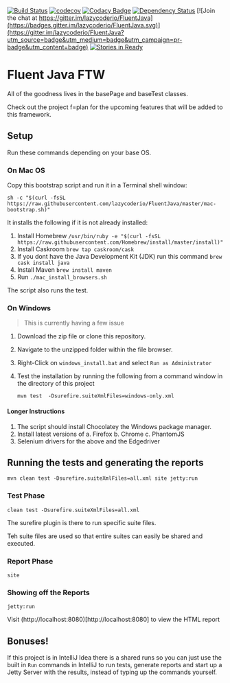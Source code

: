 [![Build Status](https://travis-ci.org/lazycoderio/FluentJava.svg?branch=master)](https://travis-ci.org/lazycoderio/FluentJava) [![codecov](https://codecov.io/gh/lazycoderio/FluentJava/branch/master/graph/badge.svg)](https://codecov.io/gh/lazycoderio/FluentJava) [![Codacy Badge](https://api.codacy.com/project/badge/Grade/1cc6b08410c349e5818f04dbca1eab68)](https://www.codacy.com/app/LazyCoderIO/FluentJava?utm_source=github.com&amp;utm_medium=referral&amp;utm_content=lazycoderio/FluentJava&amp;utm_campaign=Badge_Grade) [![Dependency Status](https://www.versioneye.com/user/projects/59188d72eb858e0051b5964f/badge.svg?style=flat-square)](https://www.versioneye.com/user/projects/59188d72eb858e0051b5964f) [![Join the chat at https://gitter.im/lazycoderio/FluentJava](https://badges.gitter.im/lazycoderio/FluentJava.svg)](https://gitter.im/lazycoderio/FluentJava?utm_source=badge&utm_medium=badge&utm_campaign=pr-badge&utm_content=badge) [![Stories in Ready](https://badge.waffle.io/lazycoderio/FluentJava.svg?label=ready&title=Ready)](http://waffle.io/lazycoderio/FluentJava)

# Fluent Java FTW

All of the goodness lives in the basePage and baseTest classes.

Check out the project f=plan for the upcoming features that will be added to this framework.
## Setup

Run these commands depending on your base OS.

### On Mac OS

Copy this bootstrap script and run it in a Terminal shell window:

   ```
   sh -c "$(curl -fsSL https://raw.githubusercontent.com/lazycoderio/FluentJava/master/mac-bootstrap.sh)"
   ```

It installs the following if it is not already installed:

1. Install Homebrew `/usr/bin/ruby -e "$(curl -fsSL https://raw.githubusercontent.com/Homebrew/install/master/install)"`
2. Install Caskroom `brew tap caskroom/cask`
3. If you dont have the Java Development Kit (JDK) run this command `brew cask install java`
4. Install Maven `brew install maven`
5. Run `./mac_install_browsers.sh`

The script also runs the test.

### On Windows

> This is currently having a few issue

1. Download the zip file or clone this repository.
2. Navigate to the unzipped folder within the file browser.
3. Right-Click on `windows_install.bat` and select `Run as Administrator`
4. Test the installation by running the following from a command window in the directory of this project

   `mvn test  -Dsurefire.suiteXmlFiles=windows-only.xml`

#### Longer Instructions

1. The script should install Chocolatey the Windows package manager.
2. Install latest versions of 
    a. Firefox
    b. Chrome
    c. PhantomJS
3. Selenium drivers for the above and the Edgedriver


## Running the tests and generating the reports

`mvn clean test -Dsurefire.suiteXmlFiles=all.xml site jetty:run`

### Test Phase

`clean test -Dsurefire.suiteXmlFiles=all.xml` 

The surefire plugin is there to run specific suite files.

Teh suite files are used so that entire suites can easily be shared and executed.

### Report Phase

`site`

### Showing off the Reports

`jetty:run`

Visit (http://localhost:8080)[http://localhost:8080] to view the HTML report

## Bonuses!

If this project is in IntelliJ Idea there is a shared runs so you can just use the built in `Run` commands in IntelliJ to run tests, generate reports and start up a Jetty Server with the results, instead of typing up the commands yourself.